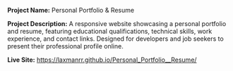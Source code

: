 **Project Name:**
Personal Portfolio & Resume


**Project Description:**
A responsive website showcasing a personal portfolio and resume, featuring educational qualifications, technical skills, work experience, and contact links. Designed for developers and job seekers to present their professional profile online.


**Live Site:** https://laxmanrr.github.io/Personal_Portfolio__Resume/
